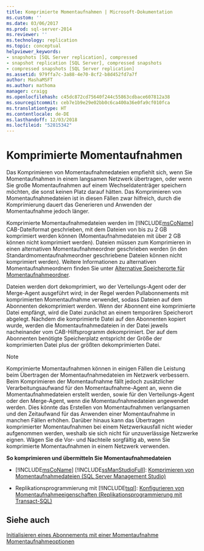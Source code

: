 ```yaml
---
title: Komprimierte Momentaufnahmen | Microsoft-Dokumentation
ms.custom: ''
ms.date: 03/06/2017
ms.prod: sql-server-2014
ms.reviewer: ''
ms.technology: replication
ms.topic: conceptual
helpviewer_keywords:
- snapshots [SQL Server replication], compressed
- snapshot replication [SQL Server], compressed snapshots
- compressed snapshots [SQL Server replication]
ms.assetid: 979ffa7c-3a88-4e70-8cf2-b8d452fd7a7f
author: MashaMSFT
ms.author: mathoma
manager: craigg
ms.openlocfilehash: c45dc872cd75640f244c55863cdbace607812a38
ms.sourcegitcommit: ceb7e1b9e29e02bb0c6ca400a36e0fa9cf010fca
ms.translationtype: HT
ms.contentlocale: de-DE
ms.lasthandoff: 12/03/2018
ms.locfileid: "52815342"
---
```

# <a name="compressed-snapshots"></a>Komprimierte Momentaufnahmen
  Das Komprimieren von Momentaufnahmedateien empfiehlt sich, wenn Sie Momentaufnahmen in einem langsamen Netzwerk übertragen, oder wenn Sie große Momentaufnahmen auf einem Wechseldatenträger speichern möchten, die sonst keinen Platz darauf hätten. Das Komprimieren von Momentaufnahmedateien ist in diesen Fällen zwar hilfreich, durch die Komprimierung dauert das Generieren und Anwenden der Momentaufnahme jedoch länger.  
  
 Komprimierte Momentaufnahmedateien werden im [!INCLUDE[msCoName](../../includes/msconame-md.md)] CAB-Dateiformat geschrieben, mit dem Dateien von bis zu 2 GB komprimiert werden können (Momentaufnahmedateien mit über 2 GB können nicht komprimiert werden). Dateien müssen zum Komprimieren in einen alternativen Momentaufnahmeordner geschrieben werden (in den Standardmomentaufnahmeordner geschriebene Dateien können nicht komprimiert werden). Weitere Informationen zu alternativen Momentaufnahmeordnern finden Sie unter [Alternative Speicherorte für Momentaufnahmeordner](alternate-snapshot-folder-locations.md).  
  
 Dateien werden dort dekomprimiert, wo der Verteilungs-Agent oder der Merge-Agent ausgeführt wird; in der Regel werden Pullabonnements mit komprimierten Momentaufnahme verwendet, sodass Dateien auf dem Abonnenten dekomprimiert werden. Wenn der Abonnent eine komprimierte Datei empfängt, wird die Datei zunächst an einem temporären Speicherort abgelegt. Nachdem die komprimierte Datei auf den Abonnenten kopiert wurde, werden die Momentaufnahmedateien in der Datei jeweils nacheinander vom CAB-Hilfsprogramm dekomprimiert. Der auf dem Abonnenten benötigte Speicherplatz entspricht der Größe der komprimierten Datei plus der größten dekomprimierten Datei.  
  
> [!NOTE]  
>  Komprimierte Momentaufnahmen können in einigen Fällen die Leistung beim Übertragen der Momentaufnahmedateien im Netzwerk verbessern. Beim Komprimieren der Momentaufnahme fällt jedoch zusätzlicher Verarbeitungsaufwand für den Momentaufnahme-Agent an, wenn die Momentaufnahmedateien erstellt werden, sowie für den Verteilungs-Agent oder den Merge-Agent, wenn die Momentaufnahmedateien angewendet werden. Dies könnte das Erstellen von Momentaufnahmen verlangsamen und den Zeitaufwand für das Anwenden einer Momentaufnahme in manchen Fällen erhöhen. Darüber hinaus kann das Übertragen komprimierter Momentaufnahmen bei einem Netzwerkausfall nicht wieder aufgenommen werden, weshalb sie sich nicht für unzuverlässige Netzwerke eignen. Wägen Sie die Vor- und Nachteile sorgfältig ab, wenn Sie komprimierte Momentaufnahmen in einem Netzwerk verwenden.  
  
 **So komprimieren und übermitteln Sie Momentaufnahmedateien**  
  
-   [!INCLUDE[msCoName](../../includes/msconame-md.md)] [!INCLUDE[ssManStudioFull](../../includes/ssmanstudiofull-md.md)]: [Komprimieren von Momentaufnahmedateien &#40;SQL Server Management Studio&#41;](publish/compress-snapshot-files-sql-server-management-studio.md)  
  
-   Replikationsprogrammierung mit [!INCLUDE[tsql](../../includes/tsql-md.md)]: [Konfigurieren von Momentaufnahmeeigenschaften &#40;Replikationsprogrammierung mit Transact-SQL&#41;](publish/configure-snapshot-properties-replication-transact-sql-programming.md)  
  
## <a name="see-also"></a>Siehe auch  
 [Initialisieren eines Abonnements mit einer Momentaufnahme](initialize-a-subscription-with-a-snapshot.md)   
 [Momentaufnahmeoptionen](snapshot-options.md)  
  
  
